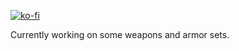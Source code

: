 [![ko-fi](https://ko-fi.com/img/githubbutton_sm.svg)](https://ko-fi.com/D1D11A37DS)

Currently working on some weapons and armor sets. 
